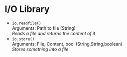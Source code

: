 # I/O Library
* `io.readfile()`  
Arguments: Path to file (String)  
_Reads a file and returns the content of it_
* `io.store()`  
Arguments: File, Content, bool (String,String,boolean)  
_Stores something into a file_